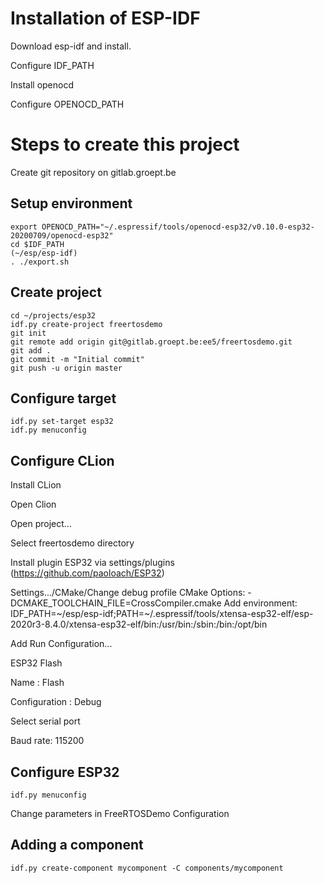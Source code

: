 # Installation of ESP-IDF

Download esp-idf and install.

Configure IDF_PATH

Install openocd

Configure OPENOCD_PATH


# Steps to create this project

Create git repository on gitlab.groept.be

## Setup environment

```
export OPENOCD_PATH="~/.espressif/tools/openocd-esp32/v0.10.0-esp32-20200709/openocd-esp32"
cd $IDF_PATH
(~/esp/esp-idf)
. ./export.sh
```

## Create project

```
cd ~/projects/esp32
idf.py create-project freertosdemo
git init
git remote add origin git@gitlab.groept.be:ee5/freertosdemo.git
git add .
git commit -m "Initial commit"
git push -u origin master
```

## Configure target

```
idf.py set-target esp32
idf.py menuconfig
```
## Configure CLion

Install CLion

Open Clion

Open project...

Select freertosdemo directory

Install plugin ESP32 via settings/plugins
(https://github.com/paoloach/ESP32)

Settings.../CMake/Change debug profile
CMake Options: -DCMAKE_TOOLCHAIN_FILE=CrossCompiler.cmake
Add environment: IDF_PATH=~/esp/esp-idf;PATH=~/.espressif/tools/xtensa-esp32-elf/esp-2020r3-8.4.0/xtensa-esp32-elf/bin:/usr/bin:/sbin:/bin:/opt/bin

Add Run Configuration...

ESP32 Flash

Name : Flash

Configuration : Debug

Select serial port

Baud rate: 115200

## Configure ESP32

```
idf.py menuconfig
```
Change parameters in FreeRTOSDemo Configuration

## Adding a component

```
idf.py create-component mycomponent -C components/mycomponent
```
